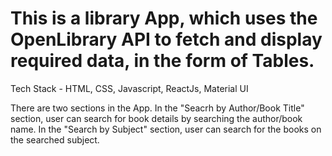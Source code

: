 # This is a library App, which uses the OpenLibrary API to fetch and display required data, in the form of Tables.

Tech Stack - HTML, CSS, Javascript, ReactJs, Material UI 

There are two sections in the App. In the "Seacrh by Author/Book Title" section, user can search for book details by searching the author/book name.
In the "Search by Subject" section, user can search for the books on the searched subject.
